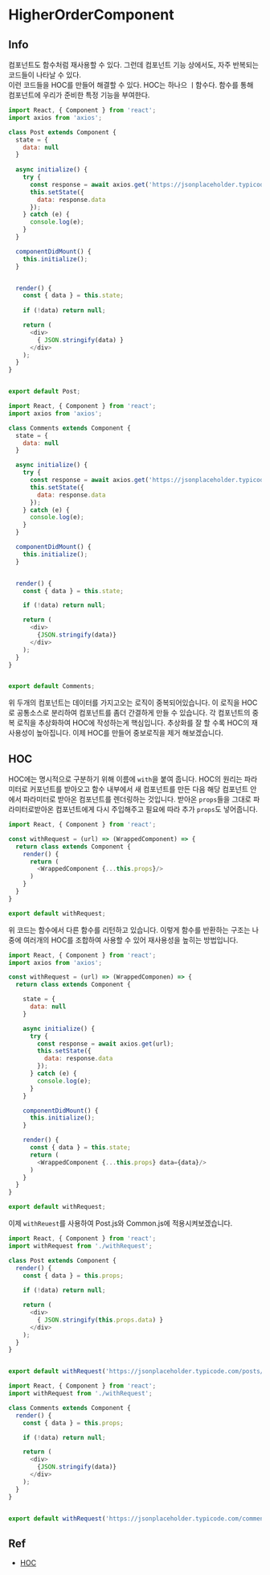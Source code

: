# HigherOrderComponent

## Info
컴포넌트도 함수처럼 재사용할 수 있다. 그런데 컴포넌트 기능 상에서도, 자주 반복되는 코드들이 나타날 수 있다.  
이런 코드들을 HOC를 만들어 해결할 수 있다. HOC는 하나으 ㅣ함수다. 함수를 통해 컴포넌트에 우리가 준비한 특정 기능을 부여한다. 


```js
import React, { Component } from 'react';
import axios from 'axios';

class Post extends Component {
  state = {
    data: null
  }
  
  async initialize() {
    try {
      const response = await axios.get('https://jsonplaceholder.typicode.com/posts/1');
      this.setState({
        data: response.data
      });
    } catch (e) {
      console.log(e);
    }
  }

  componentDidMount() {
    this.initialize();  
  }


  render() {
    const { data } = this.state;
    
    if (!data) return null;

    return (
      <div>
        { JSON.stringify(data) }    
      </div>
    );
  }
}


export default Post;
```


```js
import React, { Component } from 'react';
import axios from 'axios';

class Comments extends Component {
  state = {
    data: null
  }

  async initialize() {
    try {
      const response = await axios.get('https://jsonplaceholder.typicode.com/comments?postId=1');
      this.setState({
        data: response.data
      });
    } catch (e) {
      console.log(e);
    }
  }

  componentDidMount() {
    this.initialize();
  }


  render() {
    const { data } = this.state;

    if (!data) return null;

    return (
      <div>
        {JSON.stringify(data)}
      </div>
    );
  }
}


export default Comments;
```

위 두개의 컴포넌트는 데이터를 가지고오는 로직이 중복되어있습니다. 이 로직을 HOC로 공통소스로 분리하여 컴포넌트를 좀더 간결하게 만들 수 있습니다.
각 컴포넌트의 중복 로직을 추상화하여 HOC에 작성하는게 핵심입니다. 추상화를 잘 할 수록 HOC의 재사용성이 높아집니다. 
이제 HOC를 만들어 중보로직을 제거 해보겠습니다.

## HOC
HOC에는 명시적으로 구분하기 위해 이름에 `with`을 붙여 줍니다. HOC의 원리는 파라미터로 커포넌트를 받아오고 함수 내부에서 새 컴포넌트를 만든 다음 해당 컴포넌트 안에서 파라미터로 받아온 컴포넌트를 렌더링하는 것입니다. 받아온  `props`들을 그대로 파라미터로받아온 컴포넌트에게 다시 주입해주고 필요에 따라 추가 `props`도 넣어줍니다.


```js
import React, { Component } from 'react';

const withRequest = (url) => (WrappedComponent) => {
  return class extends Component {
    render() {
      return (
        <WrappedComponent {...this.props}/>
      )
    }
  }
}

export default withRequest;

```
위 코드는 함수에서 다른 함수를 리턴하고 있습니다. 이렇게 함수를 반환하는 구조는 나중에 여러개의 HOC를 조합하여 사용할 수 있어 재사용성을 높히는 방법입니다.


```js
import React, { Component } from 'react';
import axios from 'axios';

const withRequest = (url) => (WrappedComponen) => {
  return class extends Component {

    state = {
      data: null
    }

    async initialize() {
      try {
        const response = await axios.get(url);
        this.setState({
          data: response.data
        });
      } catch (e) {
        console.log(e);
      }
    }

    componentDidMount() {
      this.initialize();
    }

    render() {
      const { data } = this.state;
      return (
        <WrappedComponent {...this.props} data={data}/>
      )
    }
  }
}

export default withRequest;
```


이제 `withReuest`를 사용하여 Post.js와 Common.js에 적용시켜보겠습니다.

```js
import React, { Component } from 'react';
import withRequest from './withRequest';

class Post extends Component {
  render() {
    const { data } = this.props;
    
    if (!data) return null;

    return (
      <div>
        { JSON.stringify(this.props.data) }    
      </div>
    );
  }
}


export default withRequest('https://jsonplaceholder.typicode.com/posts/1')(Post);
```


```js
import React, { Component } from 'react';
import withRequest from './withRequest';

class Comments extends Component {
  render() {
    const { data } = this.props;

    if (!data) return null;

    return (
      <div>
        {JSON.stringify(data)}
      </div>
    );
  }
}


export default withRequest('https://jsonplaceholder.typicode.com/comments?postId=1')(Comments);

```


## Ref
- [HOC](https://velopert.com/3537)